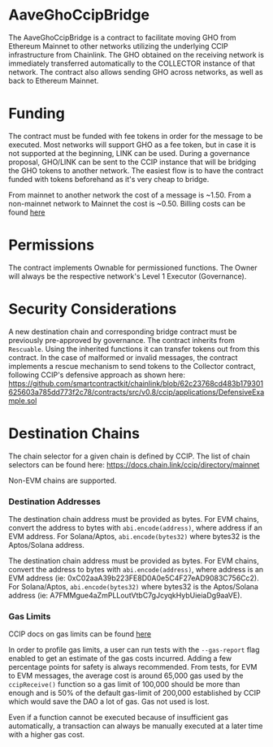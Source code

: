 # AaveGhoCcipBridge

The AaveGhoCcipBridge is a contract to facilitate moving GHO from Ethereum Mainnet to other networks utilizing the underlying CCIP infrastructure from Chainlink. The GHO obtained on the receiving network is immediately transferred automatically to the COLLECTOR instance of that network. The contract also allows sending GHO across networks, as well as back to Ethereum Mainnet.

# Funding

The contract must be funded with fee tokens in order for the message to be executed. Most networks will support GHO as a fee token, but in case it is not supported at the beginning, LINK can be used.
During a governance proposal, GHO/LINK can be sent to the CCIP instance that will be bridging the GHO tokens to another network.
The easiest flow is to have the contract funded with tokens beforehand as it's very cheap to bridge.

From mainnet to another network the cost of a message is ~1.50. From a non-mainnet network to Mainnet the cost is ~0.50.
Billing costs can be found [here](https://docs.chain.link/ccip/billing)

# Permissions

The contract implements Ownable for permissioned functions.
The Owner will always be the respective network's Level 1 Executor (Governance).

# Security Considerations

A new destination chain and corresponding bridge contract must be previously pre-approved by governance.
The contract inherits from `Rescuable`. Using the inherited functions it can transfer tokens out from this contract.
In the case of malformed or invalid messages, the contract implements a rescue mechanism to send tokens to the Collector contract,
following CCIP's defensive approach as shown here:
https://github.com/smartcontractkit/chainlink/blob/62c23768cd483b179301625603a785dd773f2c78/contracts/src/v0.8/ccip/applications/DefensiveExample.sol

# Destination Chains

The chain selector for a given chain is defined by CCIP. The list of chain selectors can be found here:
https://docs.chain.link/ccip/directory/mainnet

Non-EVM chains are supported.

### Destination Addresses

The destination chain address must be provided as bytes. For EVM chains, convert the address to bytes with `abi.encode(address)`, where address if an EVM address. For Solana/Aptos, `abi.encode(bytes32)` where bytes32 is the Aptos/Solana address.

The destination chain address must be provided as bytes. For EVM chains, convert the address to bytes with `abi.encode(address)`, where address is an EVM address (ie: 0xC02aaA39b223FE8D0A0e5C4F27eAD9083C756Cc2). For Solana/Aptos, `abi.encode(bytes32)` where bytes32 is the Aptos/Solana address (ie: A7FMMgue4aZmPLLoutVtbC7gJcyqkHybUieiaDg9aaVE).

### Gas Limits

CCIP docs on gas limits can be found [here](https://docs.chain.link/ccip/tutorials/evm/ccipreceive-gaslimit)

In order to profile gas limits, a user can run tests with the `--gas-report` flag enabled to get an estimate of the gas costs incurred. Adding a few percentage points for safety is always recommended. From tests, for EVM to EVM messages, the average cost is around 65,000 gas used by the `ccipReceive()` function so a gas limit of 100,000 should be more than enough and is 50% of the default gas-limit of 200,000 established by CCIP which would save the DAO a lot of gas. Gas not used is lost.

Even if a function cannot be executed because of insufficient gas automatically, a transaction can always be manually executed at a later time with a higher gas cost.
